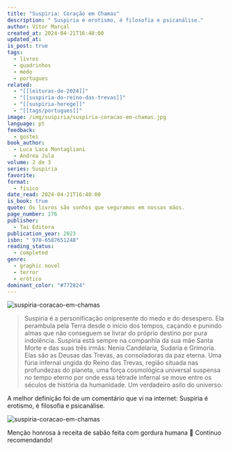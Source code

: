 ```yaml
---
title: "Suspiria: Coração em Chamas"
description: " Suspiria é erotismo, é filosofia e psicanálise."
author: Vítor Marçal
created_at: 2024-04-21T16:40:00
updated_at: 
is_post: true
tags:
  - livros
  - quadrinhos
  - medo
  - portugues
related:
  - "[[leituras-de-2024]]"
  - "[[suspiria-do-reino-das-trevas]]"
  - "[[suspiria-herege]]"
  - "[[tags/portugues]]"
image: /img/suspiria/suspiria-coracao-em-chamas.jpg
language: pt
feedback:
  - gostei
book_author:
  - Luca Laca Montagliani
  - Andrea Jula
volume: 2 de 3
series: Suspiria
favorite: 
format:
  - físico
date_read: 2024-04-21T16:40:00
is_book: true
quote: Os livros são sonhos que seguramos em nossas mãos.
page_number: 176
publisher:
  - Tai Editora
publication_year: 2023
isbn: " 978-6587651248"
reading_status:
  - completed
genre:
  - graphic novel
  - terror
  - erótico
dominant_color: "#772824"
---
```


![suspiria-coracao-em-chamas](img/suspiria/suspiria-coracao-em-chamas.jpg)

> Suspiria é a personificação onipresente do medo e do desespero. Ela perambula pela Terra desde o início dos tempos, caçando e punindo almas que não conseguem se livrar do próprio destino por pura indolência. Suspiria está sempre na companhia da sua mãe Santa Morte e das suas três irmãs: Nenia Candelaria, Sudaria e Grimoria. Elas são as Deusas das Trevas, as consoladoras da paz eterna. Uma fúria infernal ungida do Reino das Trevas, região situada nas profundezas do planeta, uma força cosmológica universal suspensa no tempo eterno por onde essa tétrade infernal se move entre os séculos de história da humanidade. Um verdadeiro asilo do universo.

A melhor definição foi de um comentário que vi na internet: Suspiria é erotismo, é filosofia e psicanálise.

![suspiria-coracao-em-chamas](img/suspiria/suspiria-coracao-em-chamas-2.jpg)

Menção honrosa à receita de sabão feita com gordura humana 🫣
Continuo recomendando!